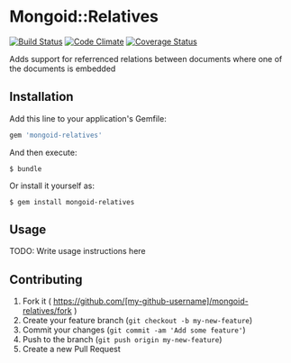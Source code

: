 # Mongoid::Relatives
[![Build Status](https://travis-ci.org/xxxpigeonxxx/mongoid-relatives.svg?branch=master)](https://travis-ci.org/xxxpigeonxxx/mongoid-relatives)
[![Code Climate](https://codeclimate.com/github/xxxpigeonxxx/mongoid-relatives/badges/gpa.svg)](https://codeclimate.com/github/xxxpigeonxxx/mongoid-relatives)
[![Coverage Status](https://coveralls.io/repos/xxxpigeonxxx/mongoid-relatives/badge.svg)](https://coveralls.io/r/xxxpigeonxxx/mongoid-relatives)

Adds support for referrenced relations between documents where one of the documents is embedded
## Installation

Add this line to your application's Gemfile:

```ruby
gem 'mongoid-relatives'
```

And then execute:

    $ bundle

Or install it yourself as:

    $ gem install mongoid-relatives

## Usage

TODO: Write usage instructions here

## Contributing

1. Fork it ( https://github.com/[my-github-username]/mongoid-relatives/fork )
2. Create your feature branch (`git checkout -b my-new-feature`)
3. Commit your changes (`git commit -am 'Add some feature'`)
4. Push to the branch (`git push origin my-new-feature`)
5. Create a new Pull Request
